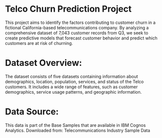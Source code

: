 
# Telco Churn Prediction Project

This project aims to identify the factors contributing to customer churn in a fictional California-based telecommunications company. By analyzing a comprehensive dataset of 7,043 customer records from Q3, we seek to create predictive models that forecast customer behavior and predict which customers are at risk of churning.

# Dataset Overview:
The dataset consists of five datasets containing information about demographics, location, population, services, and status of the Telco customers. It includes a wide range of features, such as customer demographics, service usage patterns, and geographic information.

# Data Source:
This data is part of the Base Samples that are available in IBM Cognos Analytics. Downloaded from: Telecommunications Industry Sample Data

